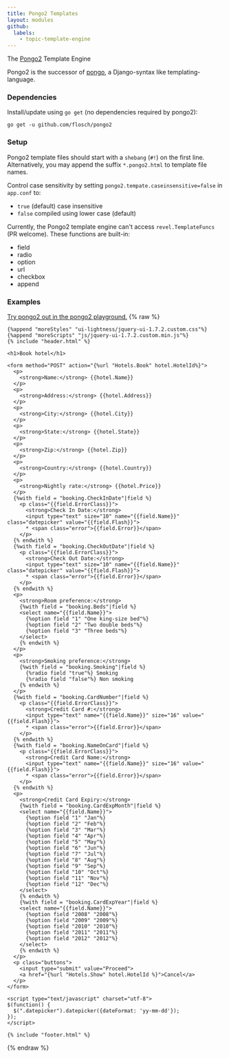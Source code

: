 ```yaml
---
title: Pongo2 Templates
layout: modules
github:
  labels:
    - topic-template-engine
---
```

The [Pongo2](https://github.com/flosch/pongo2) Template Engine

Pongo2 is the successor of [pongo](https://github.com/flosch/pongo), a Django-syntax like templating-language.

### Dependencies

Install/update using `go get` (no dependencies required by pongo2):
```
go get -u github.com/flosch/pongo2
```


### Setup

Pongo2 template files should start with a `shebang` (`#!`) on the first line. Alternatively, you may append the suffix `*.pongo2.html` to template file names.

Control case sensitivity by setting `pongo2.tempate.caseinsensitive=false` in `app.conf` to:
- `true` (default) case insensitive
- `false` compiled using lower case (default)

Currently, the Pongo2 template engine can't access `revel.TemplateFuncs`
(PR welcome). These functions are built-in:
- field
- radio
- option
- url
- checkbox
- append


### Examples


[Try pongo2 out in the pongo2 playground.](https://www.florian-schlachter.de/pongo2/)
{% raw %}
```
{%append "moreStyles" "ui-lightness/jquery-ui-1.7.2.custom.css"%}
{%append "moreScripts" "js/jquery-ui-1.7.2.custom.min.js"%}
{% include "header.html" %}

<h1>Book hotel</h1>

<form method="POST" action="{%url "Hotels.Book" hotel.HotelId%}">
  <p>
    <strong>Name:</strong> {{hotel.Name}}
  </p>
  <p>
    <strong>Address:</strong> {{hotel.Address}}
  </p>
  <p>
    <strong>City:</strong> {{hotel.City}}
  </p>
  <p>
    <strong>State:</strong> {{hotel.State}}
  </p>
  <p>
    <strong>Zip:</strong> {{hotel.Zip}}
  </p>
  <p>
    <strong>Country:</strong> {{hotel.Country}}
  </p>
  <p>
    <strong>Nightly rate:</strong> {{hotel.Price}}
  </p>
  {%with field = "booking.CheckInDate"|field %}
    <p class="{{field.ErrorClass}}">
      <strong>Check In Date:</strong>
      <input type="text" size="10" name="{{field.Name}}" class="datepicker" value="{{field.Flash}}">
      * <span class="error">{{field.Error}}</span>
    </p>
  {% endwith %}
  {%with field = "booking.CheckOutDate"|field %}
    <p class="{{field.ErrorClass}}">
      <strong>Check Out Date:</strong>
      <input type="text" size="10" name="{{field.Name}}" class="datepicker" value="{{field.Flash}}">
      * <span class="error">{{field.Error}}</span>
    </p>
  {% endwith %}
  <p>
    <strong>Room preference:</strong>
    {%with field = "booking.Beds"|field %}
    <select name="{{field.Name}}">
      {%option field "1" "One king-size bed"%}
      {%option field "2" "Two double beds"%}
      {%option field "3" "Three beds"%}
    </select>
    {% endwith %}
  </p>
  <p>
    <strong>Smoking preference:</strong>
    {%with field = "booking.Smoking"|field %}
      {%radio field "true"%} Smoking
      {%radio field "false"%} Non smoking
    {% endwith %}
  </p>
  {%with field = "booking.CardNumber"|field %}
    <p class="{{field.ErrorClass}}">
      <strong>Credit Card #:</strong>
      <input type="text" name="{{field.Name}}" size="16" value="{{field.Flash}}">
      * <span class="error">{{field.Error}}</span>
    </p>
  {% endwith %}
  {%with field = "booking.NameOnCard"|field %}
    <p class="{{field.ErrorClass}}">
      <strong>Credit Card Name:</strong>
      <input type="text" name="{{field.Name}}" size="16" value="{{field.Flash}}">
      * <span class="error">{{field.Error}}</span>
    </p>
  {% endwith %}
  <p>
    <strong>Credit Card Expiry:</strong>
    {%with field = "booking.CardExpMonth"|field %}
    <select name="{{field.Name}}">
      {%option field "1" "Jan"%}
      {%option field "2" "Feb"%}
      {%option field "3" "Mar"%}
      {%option field "4" "Apr"%}
      {%option field "5" "May"%}
      {%option field "6" "Jun"%}
      {%option field "7" "Jul"%}
      {%option field "8" "Aug"%}
      {%option field "9" "Sep"%}
      {%option field "10" "Oct"%}
      {%option field "11" "Nov"%}
      {%option field "12" "Dec"%}
    </select>
    {% endwith %}
    {%with field = "booking.CardExpYear"|field %}
    <select name="{{field.Name}}">
      {%option field "2008" "2008"%}
      {%option field "2009" "2009"%}
      {%option field "2010" "2010"%}
      {%option field "2011" "2011"%}
      {%option field "2012" "2012"%}
    </select>
    {% endwith %}
  </p>
  <p class="buttons">
    <input type="submit" value="Proceed">
    <a href="{%url "Hotels.Show" hotel.HotelId %}">Cancel</a>
  </p>
</form>

<script type="text/javascript" charset="utf-8">
$(function() {
  $(".datepicker").datepicker({dateFormat: 'yy-mm-dd'});
});
</script>

{% include "footer.html" %}

```
{% endraw %}
